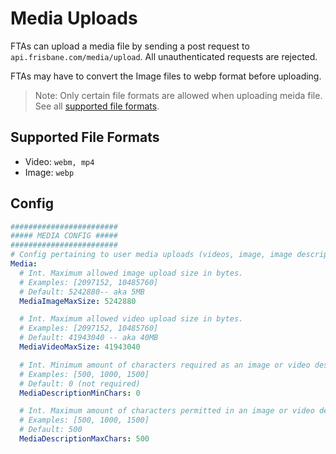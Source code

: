 # Media Uploads

FTAs can upload a media file by sending a post request to `api.frisbane.com/media/upload`. All unauthenticated requests are rejected.

FTAs may have to convert the Image files to webp format before uploading.

> Note: Only certain file formats are allowed when uploading meida file. See all [supported file formats](##supported-formats).

## Supported File Formats

- Video: `webm, mp4`
- Image: `webp`

## Config

```yaml
########################
##### MEDIA CONFIG #####
########################
# Config pertaining to user media uploads (videos, image, image descriptions).
Media:
  # Int. Maximum allowed image upload size in bytes.
  # Examples: [2097152, 10485760]
  # Default: 5242880-- aka 5MB
  MediaImageMaxSize: 5242880

  # Int. Maximum allowed video upload size in bytes.
  # Examples: [2097152, 10485760]
  # Default: 41943040 -- aka 40MB
  MediaVideoMaxSize: 41943040

  # Int. Minimum amount of characters required as an image or video description.
  # Examples: [500, 1000, 1500]
  # Default: 0 (not required)
  MediaDescriptionMinChars: 0

  # Int. Maximum amount of characters permitted in an image or video description.
  # Examples: [500, 1000, 1500]
  # Default: 500
  MediaDescriptionMaxChars: 500
```
